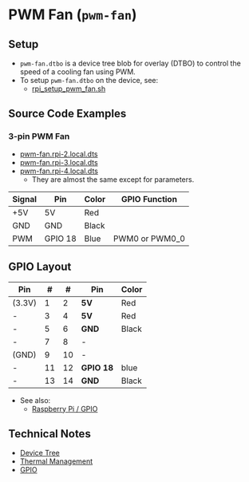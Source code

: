 # PWM Fan (`pwm-fan`)

## Setup

- `pwm-fan.dtbo` is a device tree blob for overlay (DTBO) to control the speed of a cooling fan using PWM.
- To setup `pwm-fan.dtbo` on the device, see:
  - [rpi_setup_pwm_fan.sh](../../rpi_setup_pwm_fan.sh)

## Source Code Examples

### 3-pin PWM Fan

- [pwm-fan.rpi-2.local.dts](./pwm-fan.rpi-2.local.dts)
- [pwm-fan.rpi-3.local.dts](./pwm-fan.rpi-3.local.dts)
- [pwm-fan.rpi-4.local.dts](./pwm-fan.rpi-4.local.dts)
  - They are almost the same except for parameters.

| Signal | Pin     | Color | GPIO Function |
|--------|---------|-------|---------------|
| +5V    | 5V      | Red   |               |
| GND    | GND     | Black |               |
| PWM    | GPIO 18 | Blue  | PWM0 or PWM0_0 |

## GPIO Layout

| Pin    | #  | #  | Pin         | Color |
|--------|----|----|-------------|-------|
| (3.3V) | 1  | 2  | **5V**      | Red   |
| -      | 3  | 4  | **5V**      | Red   |
| -      | 5  | 6  | **GND**     | Black |
| -      | 7  | 8  | -           |       |
| (GND)  | 9  | 10 | -           |       |
| -      | 11 | 12 | **GPIO 18** | blue  |
| -      | 13 | 14 | **GND**     | Black |

- See also:
  - [Raspberry Pi / GPIO](<../../Raspberry Pi/gpio.md>)

## Technical Notes

- [Device Tree](<Device Tree.md>)
- [Thermal Management](<Thermal Management.md>)
- [GPIO](<../../Raspberry Pi/gpio.md>)
